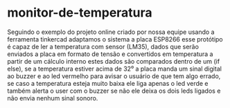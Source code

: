 # monitor-de-temperatura

Seguindo o exemplo do projeto online criado por nossa equipe usando a ferramenta tinkercad adaptamos o sistema a placa ESP8266 esse protótipo é capaz de ler a temperatura com sensor (LM35), dados que serão enviados a placa em formato de tensão e convertidos em temperatura a partir de um cálculo interno estes dados são comparados dentro de um (if else), se a temperatura estiver acima de 32⁰ a placa manda um sinal digital ao buzzer e ao led vermelho para avisar o usuário de que tem algo errado, se caso a temperatura esteja muito baixa ele liga apenas o led verde e também alerta o user com o buzzer se não ele deixa os dois leds ligados e não envia nenhum sinal sonoro.
